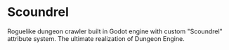 # Scoundrel

Roguelike dungeon crawler built in Godot engine with custom "Scoundrel" 
attribute system. The ultimate realization of Dungeon Engine. 
